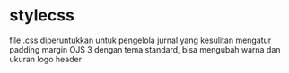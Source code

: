 # stylecss

file .css diperuntukkan untuk pengelola jurnal yang kesulitan mengatur padding margin OJS 3 dengan tema standard, bisa mengubah warna dan ukuran logo header


